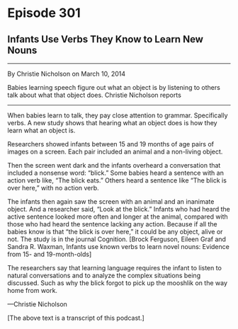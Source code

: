 # Episode 301

## Infants Use Verbs They Know to Learn New Nouns

---

By Christie Nicholson on March 10, 2014

Babies learning speech figure out what an object is by listening to others talk about what that object does. Christie Nicholson reports

---

When babies learn to talk, they pay close attention to grammar. Specifically verbs. A new study shows that hearing what an object does is how they learn what an object is.

Researchers showed infants between 15 and 19 months of age pairs of images on a screen. Each pair included an animal and a non-living object.

Then the screen went dark and the infants overheard a conversation that included a nonsense word: “blick.” Some babies heard a sentence with an action verb like, “The blick eats.” Others heard a sentence like “The blick is over here,” with no action verb.

The infants then again saw the screen with an animal and an inanimate object. And a researcher said, “Look at the blick.” Infants who had heard the active sentence looked more often and longer at the animal, compared with those who had heard the sentence lacking any action. Because if all the babies know is that “the blick is over here,” it could be any object, alive or not. The study is in the journal Cognition. [Brock Ferguson, Eileen Graf and Sandra R. Waxman, Infants use known verbs to learn novel nouns: Evidence from 15- and 19-month-olds]

The researchers say that learning language requires the infant to listen to natural conversations and to analyze the complex situations being discussed. Such as why the blick forgot to pick up the mooshlik on the way home from work.

—Christie Nicholson

[The above text is a transcript of this podcast.]

